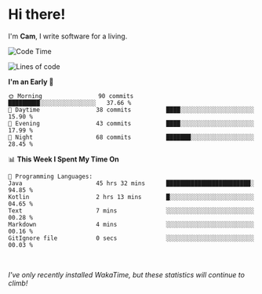 # Hi there!
I'm **Cam**, I write software for a living.

<!--START_SECTION:waka-->
![Code Time](http://img.shields.io/badge/Code%20Time-129%20hrs%205%20mins-blue)

![Lines of code](https://img.shields.io/badge/From%20Hello%20World%20I%27ve%20Written-44.6%20thousand%20lines%20of%20code-blue)

**I'm an Early 🐤** 

```text
🌞 Morning                90 commits          █████████░░░░░░░░░░░░░░░░   37.66 % 
🌆 Daytime                38 commits          ████░░░░░░░░░░░░░░░░░░░░░   15.90 % 
🌃 Evening                43 commits          ████░░░░░░░░░░░░░░░░░░░░░   17.99 % 
🌙 Night                  68 commits          ███████░░░░░░░░░░░░░░░░░░   28.45 % 
```


📊 **This Week I Spent My Time On** 

```text
💬 Programming Languages: 
Java                     45 hrs 32 mins      ████████████████████████░   94.85 % 
Kotlin                   2 hrs 13 mins       █░░░░░░░░░░░░░░░░░░░░░░░░   04.65 % 
Text                     7 mins              ░░░░░░░░░░░░░░░░░░░░░░░░░   00.28 % 
Markdown                 4 mins              ░░░░░░░░░░░░░░░░░░░░░░░░░   00.16 % 
GitIgnore file           0 secs              ░░░░░░░░░░░░░░░░░░░░░░░░░   00.03 % 
```


<!--END_SECTION:waka-->

<br>

_I've only recently installed WakaTime, but these statistics will continue to climb!_

